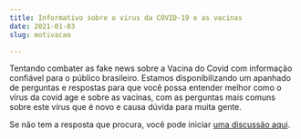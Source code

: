 ```yaml
---
title: Informativo sobre o vírus da COVID-19 e as vacinas
date: 2021-01-03
slug: motivacao

---
```

Tentando combater as fake news sobre a Vacina do Covid com informação confiável para o público brasileiro. Estamos disponibilizando um apanhado de perguntas e respostas para que você possa entender melhor como o vírus da covid age e sobre as vacinas, com as perguntas mais comuns sobre este vírus que é novo e causa dúvida para muita gente.

Se não tem a resposta que procura, você pode iniciar [uma discussão aqui](https://github.com/alexanmtz/informativo-vacina-covid-19/discussions).